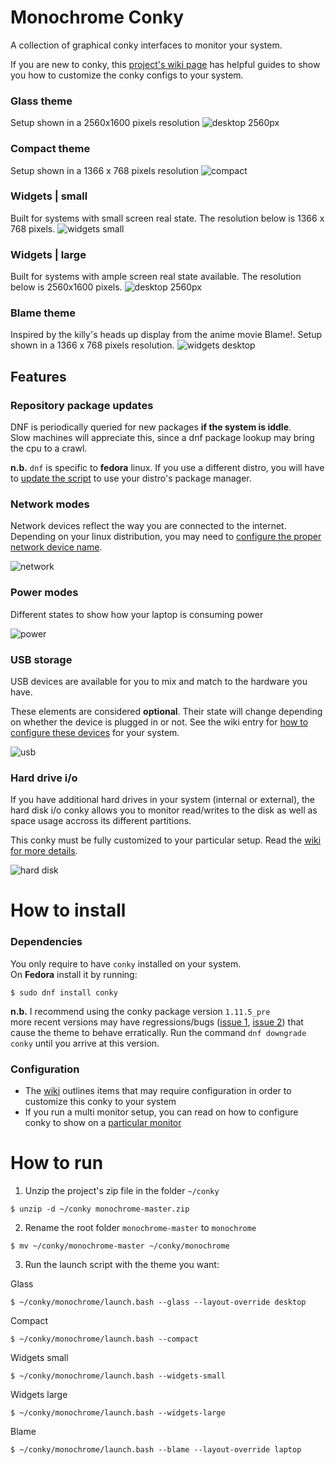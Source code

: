 # Monochrome Conky
A collection of graphical conky interfaces to monitor your system.

If you are new to conky, this [project's wiki page](https://github.com/ernesto1/monochrome/wiki) has  helpful guides to show you how to customize the conky configs to your system.

### Glass theme
Setup shown in a 2560x1600 pixels resolution
![desktop 2560px](images/screenshots/glass.jpg)

### Compact theme
Setup shown in a 1366 x 768 pixels resolution
![compact](images/screenshots/compact.jpg)

### Widgets | small
Built for systems with small screen real state. The resolution below is 1366 x 768 pixels.
![widgets small](images/screenshots/widgets-small.jpg)

### Widgets | large
Built for systems with ample screen real state available.  The resolution below is 2560x1600 pixels.
![desktop 2560px](images/screenshots/widgets-large.jpg)

### Blame theme
Inspired by the killy's heads up display from the anime movie Blame!. Setup shown in a 1366 x 768 pixels resolution.
![widgets desktop](images/screenshots/blame.jpg)

## Features
### Repository package updates
DNF is periodically queried for new packages **if the system is iddle**.  
Slow machines will appreciate this, since a dnf package lookup may bring the cpu to a crawl.

**n.b.** `dnf` is specific to **fedora** linux.  If you use a different distro, you will have to [update the script](https://github.com/ernesto1/monochrome/wiki) to use your distro's package manager.

### Network modes
Network devices reflect the way you are connected to the internet.  
Depending on your linux distribution, you may need to [configure the proper network device name](https://github.com/ernesto1/monochrome/wiki#network-devices).

![network](images/screenshots/network-modes.jpg)
### Power modes
Different states to show how your laptop is consuming power 

![power](images/screenshots/power-modes.jpg)
### USB storage
USB devices are available for you to mix and match to the hardware you have.

These elements are considered **optional**.  Their state will change depending on whether the device is plugged in or not.
See the wiki entry for [how to configure these devices](https://github.com/ernesto1/monochrome/wiki#usb-drives) for your system.

![usb](images/screenshots/usbStorage.jpg)

### Hard drive i/o
If you have additional hard drives in your system (internal or external), the hard disk i/o conky allows you to monitor read/writes to the disk as well as space usage accross its different partitions.

This conky must be fully customized to your particular setup.  Read the [wiki for more details](https://github.com/ernesto1/monochrome/wiki#hard-drive-io).

![hard disk](images/screenshots/hard-drive-io.jpg)

# How to install
### Dependencies
You only require to have `conky` installed on your system.  
On **Fedora** install it by running:

```
$ sudo dnf install conky
```

**n.b.** I recommend using the conky package version `1.11.5_pre`  
more recent versions may have regressions/bugs ([issue 1](https://github.com/brndnmtthws/conky/issues/960), [issue 2](https://github.com/brndnmtthws/conky/issues/979)) that cause the theme to behave erratically.  Run the command `dnf downgrade conky` until you arrive at this version.

### Configuration
- The [wiki](https://github.com/ernesto1/monochrome/wiki) outlines items that may require configuration in order to customize this conky to your system
- If you run a multi monitor setup, you can read on how to configure conky to show on a [particular monitor](https://github.com/ernesto1/monochrome/wiki#multi-monitor-setups)

# How to run
1) Unzip the project's zip file in the folder `~/conky`

```
$ unzip -d ~/conky monochrome-master.zip
```

2) Rename the root folder `monochrome-master` to `monochrome`

```
$ mv ~/conky/monochrome-master ~/conky/monochrome
```

3) Run the launch script with the theme you want:

Glass

```
$ ~/conky/monochrome/launch.bash --glass --layout-override desktop
```

Compact

```
$ ~/conky/monochrome/launch.bash --compact
```

Widgets small

```
$ ~/conky/monochrome/launch.bash --widgets-small
```

Widgets large

```
$ ~/conky/monochrome/launch.bash --widgets-large
```

Blame

```
$ ~/conky/monochrome/launch.bash --blame --layout-override laptop
```
